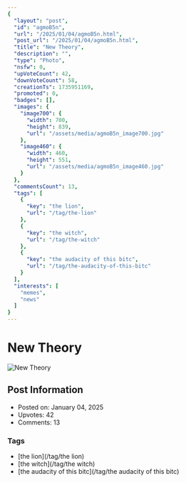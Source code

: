 ```yaml
---
{
  "layout": "post",
  "id": "agmoB5n",
  "url": "/2025/01/04/agmoB5n.html",
  "post_url": "/2025/01/04/agmoB5n.html",
  "title": "New Theory",
  "description": "",
  "type": "Photo",
  "nsfw": 0,
  "upVoteCount": 42,
  "downVoteCount": 58,
  "creationTs": 1735951169,
  "promoted": 0,
  "badges": [],
  "images": {
    "image700": {
      "width": 700,
      "height": 839,
      "url": "/assets/media/agmoB5n_image700.jpg"
    },
    "image460": {
      "width": 460,
      "height": 551,
      "url": "/assets/media/agmoB5n_image460.jpg"
    }
  },
  "commentsCount": 13,
  "tags": [
    {
      "key": "the lion",
      "url": "/tag/the-lion"
    },
    {
      "key": "the witch",
      "url": "/tag/the-witch"
    },
    {
      "key": "the audacity of this bitc",
      "url": "/tag/the-audacity-of-this-bitc"
    }
  ],
  "interests": [
    "memes",
    "news"
  ]
}
---
```


# New Theory

![New Theory](/assets/media/agmoB5n_image700.jpg)

## Post Information

- Posted on: January 04, 2025
- Upvotes: 42
- Comments: 13

### Tags

- [the lion](/tag/the lion)
- [the witch](/tag/the witch)
- [the audacity of this bitc](/tag/the audacity of this bitc)
